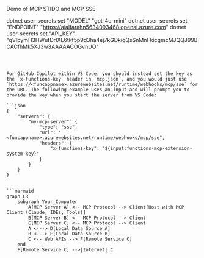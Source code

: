 Demo of MCP STIDO and MCP SSE

dotnet user-secrets set "MODEL" "gpt-4o-mini"
dotnet user-secrets set "ENDPOINT" "https://aialfarahn5634093468.openai.azure.com"
dotnet user-secrets set "API_KEY" "qVIbymH3HWufDrIXL6tkf5p9d3ha4ej7kGDkigQsSnMnFkicgmcMJQQJ99BCACfhMk5XJ3w3AAAAACOGvnUO"
```



For GitHub Copilot within VS Code, you should instead set the key as the `x-functions-key` header in `mcp.json`, and you would just use `https://<funcappname>.azurewebsites.net/runtime/webhooks/mcp/sse` for the URL. The following example uses an input and will prompt you to provide the key when you start the server from VS Code:

```json
{
    "servers": {
        "my-mcp-server": {
            "type": "sse",
            "url": "<funcappname>.azurewebsites.net/runtime/webhooks/mcp/sse",
            "headers": {
                "x-functions-key": "${input:functions-mcp-extension-system-key}"
            }
        }
    }
}


```mermaid
graph LR
    subgraph Your_Computer
        A[MCP Server A] <-- MCP Protocol --> Client[Host with MCP Client (Claude, IDEs, Tools)]
        B[MCP Server B] <-- MCP Protocol --> Client
        C[MCP Server C] <-- MCP Protocol --> Client
        A <---> D[Local Data Source A]
        B <---> E[Local Data Source B]
        C <-- Web APIs --> F[Remote Service C]
    end
    F[Remote Service C] -->|Internet| C
